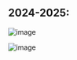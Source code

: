 
## 2024-2025:
![image](https://github.com/user-attachments/assets/9facf663-8dbd-4a5a-b17f-5e735d9295b8)

![image](https://github.com/user-attachments/assets/814b5a1b-b20d-41e2-9845-7541e7fb0042)


